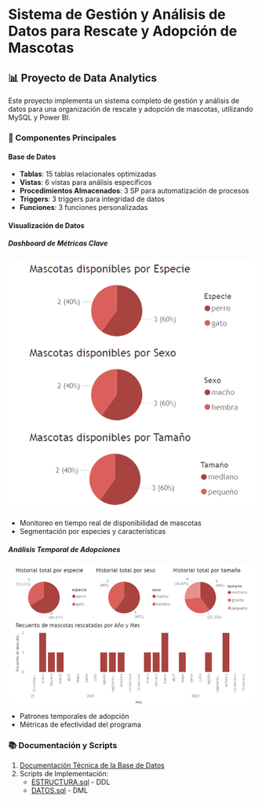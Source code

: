 # Sistema de Gestión y Análisis de Datos para Rescate y Adopción de Mascotas

## 📊 Proyecto de Data Analytics

Este proyecto implementa un sistema completo de gestión y análisis de datos para una organización de rescate y adopción de mascotas, utilizando MySQL y Power BI.

### 🎯 Componentes Principales

#### Base de Datos
- **Tablas**: 15 tablas relacionales optimizadas
- **Vistas**: 6 vistas para análisis específicos
- **Procedimientos Almacenados**: 3 SP para automatización de procesos
- **Triggers**: 3 triggers para integridad de datos
- **Funciones**: 3 funciones personalizadas

#### Visualización de Datos
##### Dashboard de Métricas Clave
![Análisis de Disponibilidad](PowerBI/disponibilidad.png)
- Monitoreo en tiempo real de disponibilidad de mascotas
- Segmentación por especies y características

##### Análisis Temporal de Adopciones
![Tendencias de Adopción](PowerBI/fechas.png)
- Patrones temporales de adopción
- Métricas de efectividad del programa

### 📚 Documentación y Scripts

1. [Documentación Técnica de la Base de Datos](https://github.com/Leo-Spj/SQL-CoderHouse/blob/main/Documentaci%C3%B3n%20BD.pdf)
2. Scripts de Implementación:
   - [ESTRUCTURA.sql](https://github.com/Leo-Spj/SQL-CoderHouse/blob/main/ESTRUCTURA.sql) - DDL
   - [DATOS.sql](https://github.com/Leo-Spj/SQL-CoderHouse/blob/main/DATOS.sql) - DML